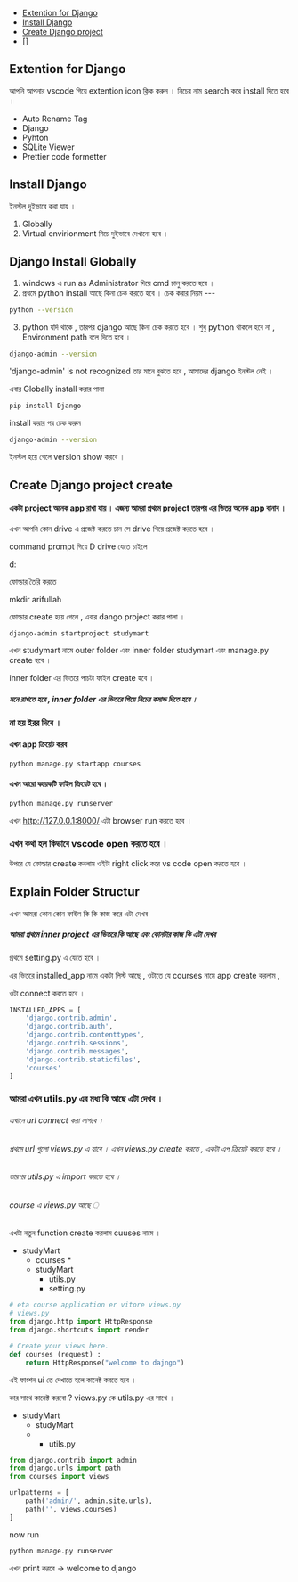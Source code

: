 * [Extention for Django](#extention-for-django)
* [Install Django](#install-django)
* [Create Django project](#create-django-project-create)
* []

## Extention for Django
আপনি আপনার vscode গিয়ে extention icon ক্লিক করুন । নিচের নাম search করে install দিতে হবে ।

* Auto Rename Tag
* Django
* Pyhton
* SQLite Viewer
* Prettier code formetter
## Install Django 
ইনস্টল দুইভাবে করা যায় ।
1. Globally
2. Virtual envirionment 
নিচে দুইভাবে দেখানো হবে । 
## Django Install Globally
1. windows এ run as Administrator দিয়ে cmd চালু করতে হবে । 
2. প্রথমে python install আছে কিনা চেক করতে হবে । 
চেক করার নিয়ম --- 
```bash
python --version
```
3. python যদি থাকে , তারপর django আছে কিনা চেক করতে হবে । 
শুধু python থাকলে হবে না , Environment path বলে দিতে হবে । 
 
```bash
django-admin --version
```
'django-admin' is not recognized তার মানে বুঝতে হবে , আমাদের django ইনস্টল নেই ।

এবার Globally install করার পালা 

```bash
pip install Django
```
install করার পর চেক করুন 
```bash
django-admin --version
```
ইনস্টল হয়ে গেলে version show করবে ।
## Create Django project create
#### একটা project অনেক app রাখা যায় । এজন্য আমরা প্রথমে project তারপর এর ভিতর অনেক app বানাব ।
এখন আপনি কোন drive এ প্রজেক্ট করতে চান
সে drive গিয়ে প্রজেক্ট করতে হবে ।

command prompt গিয়ে D drive যেতে চাইলে 

d:

ফোল্ডার তৈরি করতে 

mkdir arifullah

ফোল্ডার create হয়ে গেলে , 
এবার dango project করার পালা ।

```bash
django-admin startproject studymart
```
এখন studymart নামে outer folder এবং inner folder studymart এবং manage.py create হবে ।

inner folder এর ভিতরে পাচটা ফাইল create হবে ।

##### মনে রাখতে হবে , inner folder এর ভিতরে গিয়ে  নিচের কমান্ড দিতে হবে ।
### না হয় ইরর দিবে ।

#### এখন app ক্রিয়েট করব 
```bash
python manage.py startapp courses
```
#### এখন আরো কয়েকটি ফাইল ক্রিয়েট হবে ।

```bash
python manage.py runserver
```
এখন http://127.0.0.1:8000/ এটা browser run করতে হবে ।

### এখন কথা হল কিভাবে vscode open করতে হবে । 
উপরে যে ফোল্ডার create কবলাম ওইটা right click করে vs code open করতে হবে ।

## Explain Folder Structur
এখন আমরা কোন কোন ফাইল কি কি কাজ করে এটা দেখব 
##### আমরা প্রথমে inner project এর ভিতরে কি আছে এবং কোনটার কাজ কি এটা দেখব 
 
প্রথমে setting.py এ যেতে হবে । 

এর ভিতরে installed_app নামে একটা লিস্ট আছে , ওটাতে যে courses নামে app create করলাম  , 

ওটা connect করতে হবে । 

```python
INSTALLED_APPS = [
    'django.contrib.admin',
    'django.contrib.auth',
    'django.contrib.contenttypes',
    'django.contrib.sessions',
    'django.contrib.messages',
    'django.contrib.staticfiles',
    'courses'
]
```
### আমরা এখন utils.py এর মধ্য কি আছে এটা দেখব । 
###### এখানে url connect করা লাগবে ।
###### প্রথমে url গুলো views.py এ যাবে । এখন views.py create করতে , একটা এপ ক্রিয়েট করতে হবে ।
###### তারপর utils.py এ import করতে হবে । 
###### course এ views.py আছে ্

এখটা নতুন function create করলাম cuuses নামে ।
* studyMart
  * courses
    * 
  * studyMart
    * utils.py
    * setting.py
```python
# eta course application er vitore views.py
# views.py
from django.http import HttpResponse
from django.shortcuts import render

# Create your views here.
def courses (request) :
    return HttpResponse("welcome to dajngo")
```
এই ফাংশন ui তে দেখাতে হলে কানেক্ট করতে হবে  । 

কার সাথে কানেক্ট করবো ? views.py কে utils.py এর সাথে ।
* studyMart 
   * studyMart
   * * utils.py

```python
from django.contrib import admin
from django.urls import path
from courses import views

urlpatterns = [
    path('admin/', admin.site.urls),
    path('', views.courses)
]
``` 
now run

```bash
python manage.py runserver
```
এখন print করবে -> welcome to django 








 




